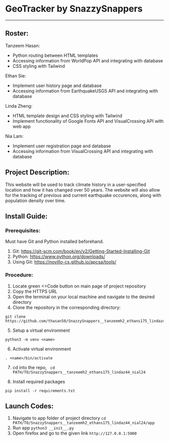# GeoTracker by SnazzySnappers
---
## Roster:
Tanzeem Hasan:
- Python routing between HTML templates
- Accessing information from WorldPop API and integrating with database
- CSS styling with Tailwind

Ethan Sie:
- Implement user history page and database
- Accessing information from EarthquakeUSGS API and integrating with database

Linda Zheng:
- HTML template design and CSS styling with Tailwind
- Implement functionality of Google Fonts API and VisualCrossing API with web app

Nia Lam:
- Implement user registration page and database
- Accessing information from VisualCrossing API and integrating with database


## Project Description:
This website will be used to track climate history in a user-specified location and how it has changed over 50 years. The website will also allow for the tracking of previous and current earthquake occurences, along with population density over time.

## Install Guide:
### Prerequisites:
Must have Git and Python installed beforehand.
1. Git: https://git-scm.com/book/en/v2/Getting-Started-Installing-Git
2. Python: https://www.python.org/downloads/
3. Using Git: https://novillo-cs.github.io/apcsa/tools/

### Procedure:
1. Locate green <>Code button on main page of project repository
2. Copy the HTTPS URL
3. Open the terminal on your local machine and navigate to the desired directory
4. Clone the repository in the corresponding directory:
```
git clone https://github.com/thasan50/SnazzySnappers__tanzeemh2_ethans175_lindaz44_nial24.git
```
5. Setup a virtual environment
```
python3 -m venv <name>
```
6. Activate virtual environment
```
. <name>/bin/activate
```
7. cd into the repo, ```
cd PATH/TO/SnazzySnappers__tanzeemh2_ethans175_lindaz44_nial24```

8. Install required packages
```
pip install -r requirements.txt
```
## Launch Codes:
1. Navigate to app folder of project directory
```cd PATH/TO/SnazzySnappers__tanzeemh2_ethans175_lindaz44_nial24/app```
2. Run app
```python3 __init__.py```
3. Open firefox and go to the given link
```http://127.0.0.1:5000```
